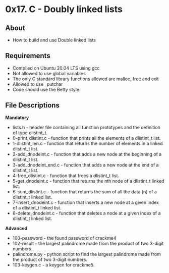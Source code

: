 # 0x17. C - Doubly linked lists
## About
- How to build and use Double linked lists
## Requirements
- Compiled on Ubuntu 20.04 LTS using gcc
- Not allowed to use global variables
- The only C standard library functions allowed are malloc, free and exit
- Allowed to use _putchar
- Code should use the Betty style.
## File Descriptions
**Mandatory**
- lists.h - header file containing all function prototypes and the definition of type dlistint_t.
- 0-print_dlistint.c - function that prints all the elements of a dlistint_t list.
- 1-dlistint_len.c - function that returns the number of elements in a linked dlistint_t list.
- 2-add_dnodeint.c - function that adds a new node at the beginning of a dlistint_t list.
- 3-add_dnodeint_end.c - function that adds a new node at the end of a dlistint_t list.
- 4-free_dlistint.c - function that frees a dlistint_t list.
- 5-get_dnodeint.c - function that returns the nth node of a dlistint_t linked list.
- 6-sum_dlistint.c - function that returns the sum of all the data (n) of a dlistint_t linked list.
- 7-insert_dnodeint.c - function that inserts a new node at a given index of a dlistint_t linked list.
- 8-delete_dnodeint.c - function that deletes a node at a given index of a dlistint_t linked list. 

**Advanced**
- 100-password - the found password of crackme4
- 102-result - the largest palindrome made from the product of two 3-digit numbers.
- palindrome.py - python script to find the largest palindrome made from the product of two 3-digit numbers.
- 103-keygen.c - a keygen for crackme5.
